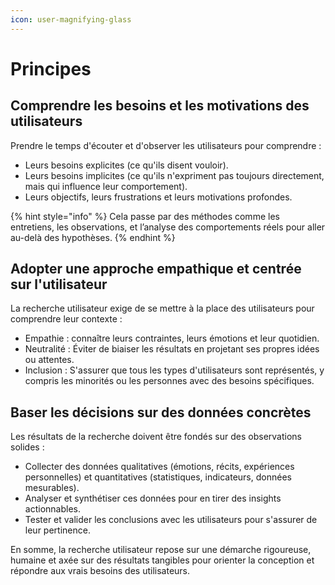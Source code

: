 ```yaml
---
icon: user-magnifying-glass
---
```


# Principes

## Comprendre les besoins et les motivations des utilisateurs

Prendre le temps d'écouter et d'observer les utilisateurs pour comprendre :

* Leurs besoins explicites (ce qu'ils disent vouloir).
* Leurs besoins implicites (ce qu'ils n'expriment pas toujours directement, mais qui influence leur comportement).
* Leurs objectifs, leurs frustrations et leurs motivations profondes.

{% hint style="info" %}
Cela passe par des méthodes comme les entretiens, les observations, et l’analyse des comportements réels pour aller au-delà des hypothèses.
{% endhint %}

## Adopter une approche empathique et centrée sur l'utilisateur

La recherche utilisateur exige de se mettre à la place des utilisateurs pour comprendre leur contexte :

* Empathie : connaître leurs contraintes, leurs émotions et leur quotidien.
* Neutralité : Éviter de biaiser les résultats en projetant ses propres idées ou attentes.
* Inclusion : S'assurer que tous les types d'utilisateurs sont représentés, y compris les minorités ou les personnes avec des besoins spécifiques.

## Baser les décisions sur des données concrètes

Les résultats de la recherche doivent être fondés sur des observations solides :

* Collecter des données qualitatives (émotions, récits, expériences personnelles) et quantitatives (statistiques, indicateurs, données mesurables).
* Analyser et synthétiser ces données pour en tirer des insights actionnables.
* Tester et valider les conclusions avec les utilisateurs pour s'assurer de leur pertinence.

En somme, la recherche utilisateur repose sur une démarche rigoureuse, humaine et axée sur des résultats tangibles pour orienter la conception et répondre aux vrais besoins des utilisateurs.
